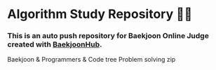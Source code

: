 # Algorithm Study Repository 🧑‍💻
### This is an auto push repository for Baekjoon Online Judge created with [BaekjoonHub](https://github.com/BaekjoonHub/BaekjoonHub).

Baekjoon & Programmers & Code tree Problem solving zip
